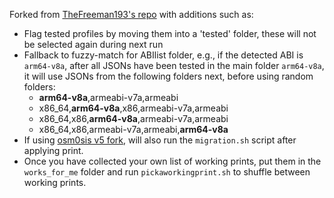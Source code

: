 Forked from [TheFreeman193's repo](https://github.com/TheFreeman193/PIFS) with additions such as:

- Flag tested profiles by moving them into a 'tested' folder, these will not be selected again during next run
- Fallback to fuzzy-match for ABIlist folder, e.g., if the detected ABI is `arm64-v8a`, after all JSONs have been tested in the main folder `arm64-v8a`, it will use JSONs from the following folders next, before using random folders:
  - **arm64-v8a**,armeabi-v7a,armeabi
  - x86_64,**arm64-v8a**,x86,armeabi-v7a,armeabi
  - x86_64,x86,**arm64-v8a**,armeabi-v7a,armeabi
  - x86_64,x86,armeabi-v7a,armeabi,**arm64-v8a**
- If using [osm0sis v5 fork](https://github.com/osm0sis/PlayIntegrityFork/releases/tag/v5), will also run the `migration.sh` script after applying print.
- Once you have collected your own list of working prints, put them in the `works_for_me` folder and run `pickaworkingprint.sh` to shuffle between working prints.
